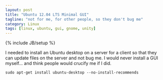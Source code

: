 ```yaml
---
layout: post
title: "Ubuntu 12.04 LTS Minimal GUI"
tagline: "not for me, for other people, so they don't bug me"
category: Linux
tags: [linux, ubuntu, gui, gnome, unity]
---
```

{% include JB/setup %}

I needed to install an Ubuntu desktop on a server for a client so that they can update files on the server and not bug me.  I would never install a GUI myself... and think people would crucify me if I did.

	sudo apt-get install ubuntu-desktop --no-install-recommends

